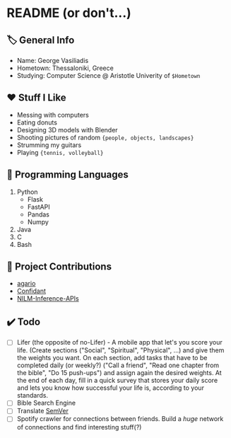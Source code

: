 # README (or don't...)

## 🏷️ General Info
- Name: George Vasiliadis
- Hometown: Thessaloniki, Greece
- Studying: Computer Science @ Aristotle Univerity of `$Hometown`

## ❤️ Stuff I Like
- Messing with computers
- Eating donuts
- Designing 3D models with Blender
- Shooting pictures of random `{people, objects, landscapes}`
- Strumming my guitars
- Playing `{tennis, volleyball}`

## 🔨 Programming Languages
1. Python
    - Flask
    - FastAPI
    - Pandas
    - Numpy
3. Java
4. C
5. Bash

## 📂 Project Contributions
- [agario](https://github.com/Viliami/agario)
- [Confidant](https://github.com/emregeldegul/confidant)
- [NILM-Inference-APIs](https://github.com/Virtsionis/NILM-Inference-APIs)

## ✔️ Todo
- [ ] Lifer (the opposite of no-Lifer) - A mobile app that let's you score your life. (Create sections ("Social", "Spiritual", "Physical", ...) and give them the weights you want. On each section, add tasks that have to be completed daily (or weekly?) ("Call a friend", "Read one chapter from the bible", "Do 15 push-ups") and assign again the desired weights. At the end of each day, fill in a quick survey that stores your daily score and lets you know how successful your life is, according to your standards.
- [ ] Bible Search Engine
- [ ] Translate [SemVer](https://github.com/semver/semver)
- [ ] Spotify crawler for connections between friends. Build a *huge* network of connections and find interesting stuff(?)
